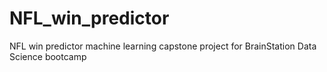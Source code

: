 # NFL_win_predictor
NFL win predictor machine learning capstone project for BrainStation Data Science bootcamp
